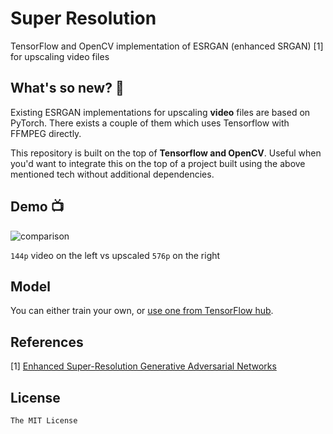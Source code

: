 # Super Resolution 

TensorFlow and OpenCV implementation of ESRGAN (enhanced SRGAN) [1] for upscaling video files


## What's so new? 💭

Existing ESRGAN implementations for upscaling **video** files are based on PyTorch. There exists a couple of them which uses Tensorflow with FFMPEG directly.

This repository is built on the top of **Tensorflow and OpenCV**. Useful when you'd want to integrate this on the top of a project built using the above mentioned tech without additional dependencies.

## Demo 📺

![comparison](utils/comparison.gif)

`144p` video on the left vs upscaled `576p` on the right

## Model

You can either train your own, or [use one from TensorFlow hub](https://tfhub.dev/captain-pool/esrgan-tf2/1).

## References

[1] [Enhanced Super-Resolution Generative Adversarial Networks](https://arxiv.org/abs/1809.00219)

## License
`The MIT License`
